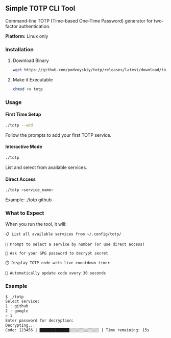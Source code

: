## Simple TOTP CLI Tool

Command-line TOTP (Time-based One-Time Password) generator for two-factor authentication.

**Platform:** Linux only

### Installation

1. Download Binary
    ```bash
    wget https://github.com/podvoyskiy/totp/releases/latest/download/totp
    ```

2. Make it Executable
    ```bash
    chmod +x totp
    ```

### Usage

#### First Time Setup
```bash
./totp --add
```
Follow the prompts to add your first TOTP service.

#### Interactive Mode
```bash
./totp
```
List and select from available services.

#### Direct Access
```bash
./totp <service_name>
```
Example: ./totp github

### What to Expect

When you run the tool, it will:

    📋 List all available services from ~/.config/totp/

    🔢 Prompt to select a service by number (or use direct access)

    🔐 Ask for your GPG password to decrypt secret

    ⏱️ Display TOTP code with live countdown timer

    🔄 Automatically update code every 30 seconds

### Example

```bash
$ ./totp
Select service:
1 : github
2 : google
> 1
Enter password for decryption:
Decrypting...
Code: 123456 | █████████████░░░░░░░░░░░░░ | Time remaining: 15s
```